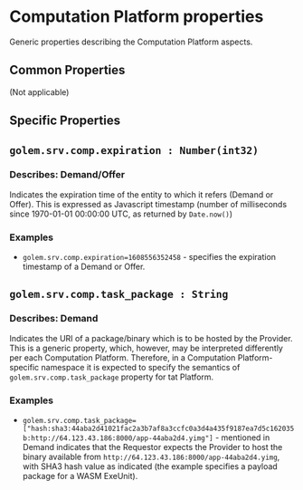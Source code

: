 # Computation Platform properties 
Generic properties describing the Computation Platform aspects.

## Common Properties

(Not applicable)
  
## Specific Properties

## `golem.srv.comp.expiration : Number(int32)`

### Describes: Demand/Offer

Indicates the expiration time of the entity to which it refers (Demand or Offer). This is expressed as 
Javascript timestamp (number of milliseconds since 1970-01-01 00:00:00 UTC, as returned by `Date.now()`)

### **Examples**
* `golem.srv.comp.expiration=1608556352458` - specifies the expiration timestamp of a Demand or Offer.

## `golem.srv.comp.task_package : String` 

### Describes: Demand

Indicates the URI of a package/binary which is to be hosted by the Provider. This is a generic property, which, however, may be interpreted differently per each Computation Platform. Therefore, in a Computation Platform-specific namespace it is expected to specify the semantics of `golem.srv.comp.task_package` property for tat Platform.

### **Examples**

* `golem.srv.comp.task_package=["hash:sha3:44aba2d41021fac2a3b7af8a3ccfc0a3d4a435f9187ea7d5c162035b:http://64.123.43.186:8000/app-44aba2d4.yimg"]` - mentioned in Demand indicates that the Requestor expects the Provider to host the binary available from `http://64.123.43.186:8000/app-44aba2d4.yimg`, with SHA3 hash value as indicated (the example specifies a payload package for a WASM ExeUnit).
  


